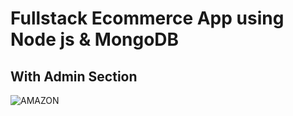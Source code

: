 # Fullstack Ecommerce App using Node js & MongoDB
## With Admin Section
![AMAZON](https://user-images.githubusercontent.com/87580734/213978786-0158b9bf-96c6-427b-9106-904de83c8182.png)
